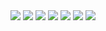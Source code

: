 <img src="{{ 'assets/img/posterbanner.png' | relative_url }}"/>
<img src="{{ 'assets/img/poster1.png' | relative_url }}"/>
<img src="{{ 'assets/img/poster2.png' | relative_url }}"/>
<img src="{{ 'assets/img/poster3.png' | relative_url }}"/>
<img src="{{ 'assets/img/poster4.png' | relative_url }}"/>
<img src="{{ 'assets/img/poster5.png' | relative_url }}"/>
<img src="{{ 'assets/img/poster6.png' | relative_url }}"/>
